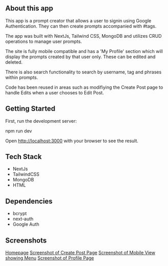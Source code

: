 ## About this app

This app is a prompt creator that allows a user to signin using Google Authentication. They can then create prompts accompanied with #tags.

The app was built with NextJs, Tailwind CSS, MongoDB and utilizes CRUD operations to manage user prompts. 

The site is fully mobile compatible and has a 'My Profile' section which will display the prompts created by that user only. These can be edited and deleted.

There is also search functionality to search by username, tag and phrases within prompts.

Code has been reused in areas such as modifiying the Create Post page to handle Edits when a user chooses to Edit Post.

## Getting Started

First, run the development server:

npm run dev

Open [http://localhost:3000](http://localhost:3000) with your browser to see the result.

## Tech Stack

- NextJs
- TailwindCSS
- MongoDB
- HTML

## Dependencies

- bcrypt
- next-auth
- Google Auth

## Screenshots

[Homepage](https://github.com/will-frankland/next-project/blob/main/docs/homepage.png?raw=true)
[Screenshot of Create Post Page](https://github.com/will-frankland/next-project/blob/main/docs/createPostPage.png?raw=true)
[Screenshot of Mobile View showing Menu](https://github.com/will-frankland/next-project/blob/main/docs/mobileCompatability.png?raw=true)
[Screenshot of Profile Page](https://github.com/will-frankland/next-project/blob/main/docs/myProfilePage.png?raw=true)

